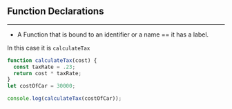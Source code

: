 ## Function Declarations
___
-   A Function that is bound to an identifier or a name  ==  it has a label.

In this case it is `calculateTax`

```javascript
function calculateTax(cost) {
  const taxRate = .23;
  return cost * taxRate;
}
let costOfCar = 30000;

console.log(calculateTax(costOfCar));
```
